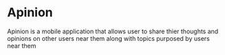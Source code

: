 # Apinion
Apinion is a mobile application that allows user to share thier thoughts and opinions on other users near them along with topics purposed by users near them